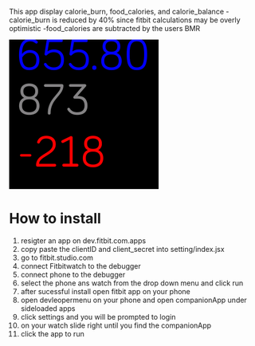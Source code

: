 This app display calorie_burn, food_calories, and calorie_balance
-calorie_burn is reduced by 40% since fitbit calculations may be overly optimistic
-food_calories are subtracted by the users BMR

![Alt text](screenshot.png)

# How to install
1. resigter an app on dev.fitbit.com.apps
2. copy paste the clientID and client_secret into setting/index.jsx
3. go to fitbit.studio.com
4. connect Fitbitwatch to the debugger 
5. connect phone to the debugger
6. select the phone ans watch from the drop down menu and click run
7. after sucessful install open fitbit app on your phone
8. open devleopermenu on your phone and open companionApp under sideloaded apps
9. click settings and you will be prompted to login
10. on your watch slide right until you find the companionApp
11. click the app to run